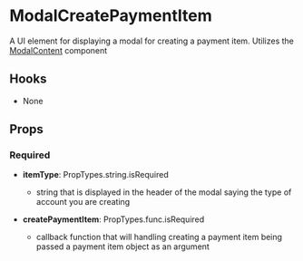 # ModalCreatePaymentItem

A UI element for displaying a modal for creating a payment item. Utilizes the [ModalContent](https://github.com/pay-theory/pay-theory-ui/tree/master/src/common/ModalContent) component

## Hooks

-   None

## Props

### Required

-   **itemType**: PropTypes.string.isRequired

    -   string that is displayed in the header of the modal saying the type of account you are creating

-   **createPaymentItem**: PropTypes.func.isRequired

    -   callback function that will handling creating a payment item being passed a payment item object as an argument
